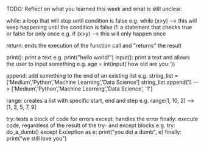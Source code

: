 TODO: Reflect on what you learned this week and what is still unclear.

while: a loop that will stop until condition is false 
    e.g. while (x>y) --> this will keep happening until the condition is false
if: a statement that checks true or false for only once 
    e.g. if (x>y) --> this will only happen once

return: ends the execution of the function call and "returns" the result

print(): print a text
    e.g. print("hello world!")
input(): print a text and allows the user to input something 
    e.g. age = int(input('how old are you:'))

append: add something to the end of an existing list 
    e.g. string_list = [‘Medium’,’Python’,’Machine Learning’,’Data Science’]
         string_list.append(1)
         --> [‘Medium’,’Python’,’Machine Learning’,’Data Science’, '1']

range: creates a list with specific start, end and step
    e.g. range(1, 10, 2) --> [1, 3, 5, 7, 9]

try: tests a block of code for errors
except: handles the error
finally: execute code, regardless of the result of the try- and except blocks
    e.g. try:
             do_a_dumb()
         except Exception as e:
             print("you did a dumb", e)
         finally:
             print("we still love you")